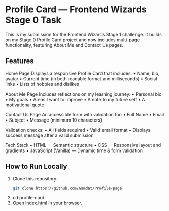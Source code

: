 # Profile Card — Frontend Wizards Stage 0 Task

This is my submission for the Frontend Wizards Stage 1 challenge.
It builds on my Stage 0 Profile Card project and now includes multi-page functionality, featuring About Me and Contact Us pages.

## Features
Home Page
Displays a responsive Profile Card that includes:
	•	Name, bio, avatar
	•	Current time (in both readable format and milliseconds)
	•	Social links
	•	Lists of hobbies and dislikes

 About Me Page
Includes reflections on my learning journey:
	•	Personal bio
	•	My goals
	•	Areas I want to improve
	•	A note to my future self
	•	A motivational quote

 Contact Us Page
An accessible form with validation for:
	•	Full Name
	•	Email
	•	Subject
	•	Message (minimum 10 characters)

 Validation checks:
	•	All fields required
	•	Valid email format
	•	Displays success message after a valid submission

 Tech Stack
	•	HTML — Semantic structure
	•	CSS — Responsive layout and gradients
	•	JavaScript (Vanilla) — Dynamic time & form validation

## How to Run Locally
1. Clone this repository:
   ```bash
   git clone https://github.com/Gamdat/Profile-page
   
2. cd profile-card
3. Open index.html in your browser.
